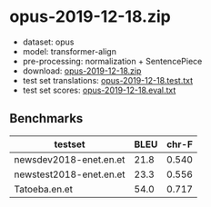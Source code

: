 # opus-2019-12-18.zip

* dataset: opus
* model: transformer-align
* pre-processing: normalization + SentencePiece
* download: [opus-2019-12-18.zip](https://object.pouta.csc.fi/OPUS-MT-dev/en-et/opus-2019-12-18.zip)
* test set translations: [opus-2019-12-18.test.txt](https://object.pouta.csc.fi/OPUS-MT-dev/en-et/opus-2019-12-18.test.txt)
* test set scores: [opus-2019-12-18.eval.txt](https://object.pouta.csc.fi/OPUS-MT-dev/en-et/opus-2019-12-18.eval.txt)

## Benchmarks

| testset               | BLEU  | chr-F |
|-----------------------|-------|-------|
| newsdev2018-enet.en.et 	| 21.8 	| 0.540 |
| newstest2018-enet.en.et 	| 23.3 	| 0.556 |
| Tatoeba.en.et 	| 54.0 	| 0.717 |

